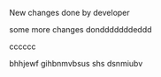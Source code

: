 New changes done by developer

some more changes dondddddddeddd


cccccc

bhhjewf gihbnmvbsus shs dsnmiubv
